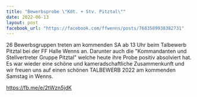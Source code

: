 ```yaml
---
title: "Bewerbsprobe \"Kdt. + Stv. Pitztal\""
date: 2022-06-13
layout: post
facebook_url: "https://facebook.com/ffwenns/posts/7683589938382731"
---
```


26 Bewerbsgruppen treten am kommenden SA ab 13 Uhr beim Talbewerb Pitztal bei der FF Halle Wenns an. Darunter auch die "Kommandanten und Stellvertreter Gruppe Pitztal" welche heute ihre Probe positiv absolviert hat. Es war wieder eine schöne und kameradschaftliche Zusammenkunft und wir freuen uns auf einen schönen TALBEWERB 2022 am kommenden Samstag in Wenns. 

https://fb.me/e/2tWzn5jdK